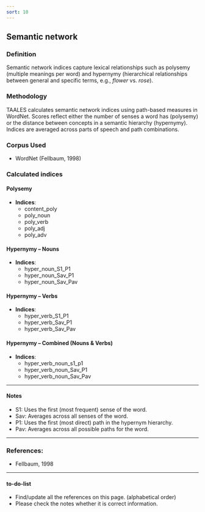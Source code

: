 ```yaml
---
sort: 10
---
```


## Semantic network

### Definition
Semantic network indices capture lexical relationships such as polysemy (multiple meanings per word) and hypernymy (hierarchical relationships between general and specific terms, e.g., *flower* vs. *rose*).

### Methodology
TAALES calculates semantic network indices using path-based measures in WordNet. Scores reflect either the number of senses a word has (polysemy) or the distance between concepts in a semantic hierarchy (hypernymy). Indices are averaged across parts of speech and path combinations.

### Corpus Used
- WordNet (Fellbaum, 1998)

### Calculated indices

#### Polysemy

- **Indices**:  
  - content_poly
  - poly_noun
  - poly_verb
  - poly_adj
  - poly_adv

#### Hypernymy – Nouns

- **Indices**:  
  - hyper_noun_S1_P1 
  - hyper_noun_Sav_P1
  - hyper_noun_Sav_Pav

#### Hypernymy – Verbs

- **Indices**:  
  - hyper_verb_S1_P1  
  - hyper_verb_Sav_P1
  - hyper_verb_Sav_Pav

#### Hypernymy – Combined (Nouns & Verbs)

- **Indices**:  
  - hyper_verb_noun_s1_p1
  - hyper_verb_noun_Sav_P1
  - hyper_verb_noun_Sav_Pav

---

#### Notes

- S1: Uses the first (most frequent) sense of the word.  
- Sav: Averages across all senses of the word.  
- P1: Uses the first (most direct) path in the hypernym hierarchy.  
- Pav: Averages across all possible paths for the word.

---

### References:
- Fellbaum, 1998

---

#### to-do-list
- Find/update all the references on this page. (alphabetical order)
- Please check the notes whether it is correct information.
